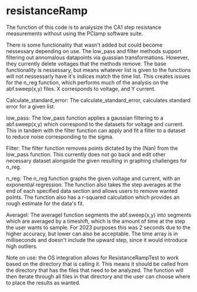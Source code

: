 # resistanceRamp

The function of this code is to analysize the CA1 step resistance measurements without using the PClamp software suite.

There is some functionality that wasn't added but could become nessessary depending on use. The low_pass and filter methods support filtering out annomalous datapoints via guassian transformations. However, they currently delete voltages that the methods remove. The base functionality is nessessary, but means whatever list is given to the functions will not nessessarly have it's indices match the time list. This creates issues for the n_reg function, which performs much of the analysis on the abf.sweep(x,y) files. X corresponds to voltage, and Y current. 

Calculate_standard_error: The calculate_standard_error, calculates standard error for a given list.

low_pass: The low_pass function applies a gaussian filtering to a abf.sweep(x,y) which correspond to the datasets for voltage and current. This in tandem with the filter function can apply and fit a filter to a dataset to reduce noise corresponding to the sigma.

Filter: The filter function removes points dictated by the (Nan) from the low_pass function. This currently does not go back and edit other necessary dataset alongside the given resulting in graphing challenges for n_reg.

n_reg: The n_reg function graphs the given voltage and current, with an exponential regression. The function also takes the step averages at the end of each specified data section and allows users to remove wanted points. The function also has a r-squared calculation which provides an rough estimate for the data's fit.

AverageI: The averageI function segments the abf.sweep(x,y) into segments which are averaged by a timeshift, which is the amount of time at the step the user wants to sample. For 2023 purposes this was 2 seconds due to the higher accuracy, but lower can also be acceptable. The time array is in milliseconds and doesn't include the upward step, since it would introduce high outliers.

Note on use: the OS integration allows for ResistanceRampTest to work based on the directory that is calling it. This means it should be called from the directory that has the files that need to be analyzed. The function will then iterate through all files in that directory and the user can choose where to place the results as wanted.
